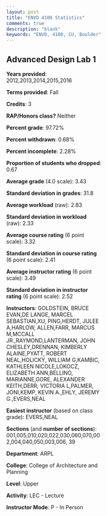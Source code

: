 ```yaml
---
layout: post
title: "ENVD 4100 Statistics"
comments: true
description: "blank"
keywords: "ENVD, 4100, CU, Boulder"
--- 
```

<head>
<script src="https://ajax.googleapis.com/ajax/libs/jquery/2.1.3/jquery.min.js"></script>
<script src="https://dl.dropboxusercontent.com/s/pc42nxpaw1ea4o9/highcharts.js?dl=0"></script>
<!-- <script src="../assets/js/highcharts.js"></script> -->
<style type="text/css">@font-face {
	font-family: "Bebas Neue";
	src: url(https://www.filehosting.org/file/details/544349/BebasNeue%20Regular.otf) format("opentype");
	}
	h1.Bebas { 
		font-family: "Bebas Neue", Verdana, Tahoma;
	}
</style>
</head>
<body>
	<div id="container" style="float: right; width: 45%; height: 88%; margin-left: 2.5%; margin-right: 2.5%;"></div>
	<script language="JavaScript">
		$(document).ready(function() {
		var chart = {type: 'column'};
		var title = {text: 'Grade Distribution'};
		var xAxis = {categories: ['A','B','C','D','F'],crosshair: true};
		var yAxis = {min: 0,title: {text: 'Percentage'}};
		var tooltip = {headerFormat: '<center><b><span style="font-size:20px">{point.key}</span></b></center>',
		               pointFormat: '<td style="padding:0"><b>{point.y:.1f}%</b></td>',
		               footerFormat: '</table>',shared: true,useHTML: true};
		var plotOptions = {column: {pointPadding: 0.0,borderWidth: 0}};  
		var credits = {enabled: false};var series= [{name: 'Percent',data: [54.75,37.65,6.74,0.35,0.52,]}];
		var json = {};
		json.chart = chart;
		json.title = title;
		json.tooltip = tooltip;
		json.xAxis = xAxis;
		json.yAxis = yAxis;  
		json.series = series;
		json.plotOptions = plotOptions;  
		json.credits = credits;
		$('#container').highcharts(json);
	});
	</script>
</body>
			   
## Advanced Design Lab 1

**Years provided**: 2012,2013,2014,2015,2016

**Terms provided**: Fall

**Credits**: 3

**RAP/Honors class?** Neither

**Percent grade**: 97.72%

**Percent withdrawn**: 0.68%

**Percent incomplete**: 2.28%

**Proportion of students who dropped**: 0.67

**Average grade** (4.0 scale): 3.43

**Standard deviation in grades**: 31.8

**Average workload** (raw): 2.83

**Standard deviation in workload** (raw): 2.33

**Average course rating** (6 point scale): 3.32

**Standard deviation in course rating** (6 point scale): 2.41

**Average instructor rating** (6 point scale): 3.49

**Standard deviation in instructor rating** (6 point scale): 2.52

**Instructors**: GOLDSTEIN, BRUCE EVAN,DE LANGE, MARCEL SEBASTIAN,XU, PING,HERDT, JULEE A,HARLOW, ALLEN,FARR, MARCUS M,MCCALL JR.,RAYMOND,LANTERMAN, JOHN CHESLEY,DRENNAN, KIMBERLY ALAINE,PYATT, ROBERT NEAL,HOLICKY, WILLIAM G,KAMBIC, KATHLEEN NICOLE,LOKOCZ, ELIZABETH ANN,BELLINO, MARIANNE,GORE, ALEXANDER KEITH,DERR, VICTORIA L,PALMER, JONI,KEMP, KEVIN A.,EHLY, JEREMY G.,EVERS,NEAL

**Easiest instructor** (based on class grade): EVERS,NEAL

**Sections** (and **number of sections**): 001,005,010,020,022,030,060,070,002,004,040,050,003,006, 39

**Department**: ARPL

**College**: College of Architecture and Planning

**Level**: Upper

**Activity**: LEC - Lecture

**Instructor Mode**: P  - In Person